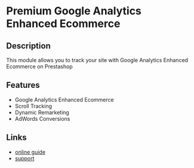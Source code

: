 # Premium Google Analytics Enhanced Ecommerce

## Description

This module allows you to track your site with Google Analytics Enhanced Ecommerce on Prestashop

## Features

- Google Analytics Enhanced Ecommerce
- Scroll Tracking
- Dynamic Remarketing
- AdWords Conversions

## Links
  
  - [online guide](https://docs.reactioncode.com/en/modules/prestashop/premium-google-analytics-enhanced-ecommerce/)
  - [support](https://addons.prestashop.com/contact-form.php?id_product=18623)